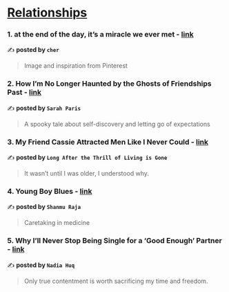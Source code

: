 
<h1><a href=https://medium.com/tag/relationships/recommended target="_blank" rel="noopener noreferrer">Relationships</a></h1>
<h3>1. at the end of the day, it’s a miracle we ever met - <a href="https://medium.com/@cherylkoo/at-the-end-of-the-day-its-a-miracle-we-ever-met-c889472feed3" target="_blank" rel="noopener noreferrer">link</a></h3>

✍️ **posted by `cher`**

<blockquote>Image and inspiration from Pinterest</blockquote>

<h3>2. How I’m No Longer Haunted by the Ghosts of Friendships Past - <a href="https://medium.com/thought-thinkers/how-im-no-longer-haunted-by-the-ghosts-of-friendships-past-e57d6667fb04" target="_blank" rel="noopener noreferrer">link</a></h3>

✍️ **posted by `Sarah Paris`**

<blockquote>A spooky tale about self-discovery and letting go of expectations</blockquote>

<h3>3. My Friend Cassie Attracted Men Like I Never Could - <a href="https://medium.com/long-after-the-thrill/my-friend-cassie-attracted-men-like-i-never-could-80c3b383bbca" target="_blank" rel="noopener noreferrer">link</a></h3>

✍️ **posted by `Long After the Thrill of Living is Gone`**

<blockquote>It wasn’t until I was older, I understood why.</blockquote>

<h3>4. Young Boy Blues - <a href="https://medium.com/hope-healing-and-humour/young-boy-blues-0ce82e7971e0" target="_blank" rel="noopener noreferrer">link</a></h3>

✍️ **posted by `Shanmu Raja`**

<blockquote>Caretaking in medicine</blockquote>

<h3>5. Why I’ll Never Stop Being Single for a ‘Good Enough’ Partner - <a href="https://medium.com/bitchy/why-ill-never-stop-being-single-for-a-good-enough-partner-82bdb8437684" target="_blank" rel="noopener noreferrer">link</a></h3>

✍️ **posted by `Nadia Huq`**

<blockquote>Only true contentment is worth sacrificing my time and freedom.</blockquote>

